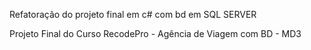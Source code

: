 Refatoração do projeto final em c# com bd em SQL SERVER


Projeto Final do Curso RecodePro - Agência de Viagem com BD - MD3
